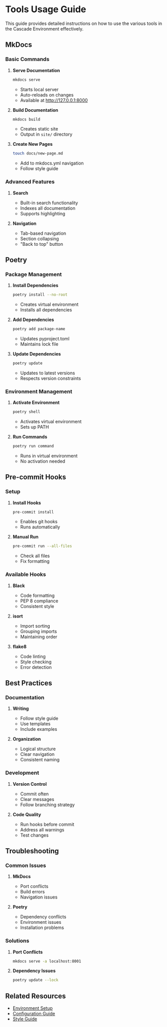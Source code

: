 # Tools Usage Guide

This guide provides detailed instructions on how to use the various tools in the Cascade Environment effectively.

## MkDocs

### Basic Commands

1. **Serve Documentation**

   ```bash
   mkdocs serve
   ```

   - Starts local server
   - Auto-reloads on changes
   - Available at <http://127.0.0.1:8000>

2. **Build Documentation**

   ```bash
   mkdocs build
   ```

   - Creates static site
   - Output in `site/` directory

3. **Create New Pages**

   ```bash
   touch docs/new-page.md
   ```

   - Add to mkdocs.yml navigation
   - Follow style guide

### Advanced Features

1. **Search**
   - Built-in search functionality
   - Indexes all documentation
   - Supports highlighting

2. **Navigation**
   - Tab-based navigation
   - Section collapsing
   - "Back to top" button

## Poetry

### Package Management

1. **Install Dependencies**

   ```bash
   poetry install --no-root
   ```

   - Creates virtual environment
   - Installs all dependencies

2. **Add Dependencies**

   ```bash
   poetry add package-name
   ```

   - Updates pyproject.toml
   - Maintains lock file

3. **Update Dependencies**

   ```bash
   poetry update
   ```

   - Updates to latest versions
   - Respects version constraints

### Environment Management

1. **Activate Environment**

   ```bash
   poetry shell
   ```

   - Activates virtual environment
   - Sets up PATH

2. **Run Commands**

   ```bash
   poetry run command
   ```

   - Runs in virtual environment
   - No activation needed

## Pre-commit Hooks

### Setup

1. **Install Hooks**

   ```bash
   pre-commit install
   ```

   - Enables git hooks
   - Runs automatically

2. **Manual Run**

   ```bash
   pre-commit run --all-files
   ```

   - Check all files
   - Fix formatting

### Available Hooks

1. **Black**
   - Code formatting
   - PEP 8 compliance
   - Consistent style

2. **isort**
   - Import sorting
   - Grouping imports
   - Maintaining order

3. **flake8**
   - Code linting
   - Style checking
   - Error detection

## Best Practices

### Documentation

1. **Writing**
   - Follow style guide
   - Use templates
   - Include examples

2. **Organization**
   - Logical structure
   - Clear navigation
   - Consistent naming

### Development

1. **Version Control**
   - Commit often
   - Clear messages
   - Follow branching strategy

2. **Code Quality**
   - Run hooks before commit
   - Address all warnings
   - Test changes

## Troubleshooting

### Common Issues

1. **MkDocs**
   - Port conflicts
   - Build errors
   - Navigation issues

2. **Poetry**
   - Dependency conflicts
   - Environment issues
   - Installation problems

### Solutions

1. **Port Conflicts**

   ```bash
   mkdocs serve -a localhost:8001
   ```

2. **Dependency Issues**

   ```bash
   poetry update --lock
   ```

## Related Resources

- [Environment Setup](../environment/setup.md)
- [Configuration Guide](../environment/configuration.md)
- [Style Guide](../development/style-guide.md)
